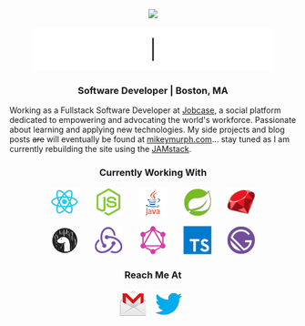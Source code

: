 <p align="center">
  <img src="https://res.cloudinary.com/dtghgjg3i/image/upload/v1594836924/gatsby-personal-site/mike-murphy-logo-avatar-300_kwsai3.png">
</p>

<p align="center">
  <img src="https://raw.githubusercontent.com/mikeymurph77/mikeymurph77/master/images/greetings.gif">
</p>

<p align='center'>
  <h3 align='center'>Software Developer | Boston, MA</h3>
</p>
 
Working as a Fullstack Software Developer at [Jobcase](http://jobcase.com), a social platform dedicated to empowering and advocating the world's workforce. Passionate about learning and applying new technologies. My side projects and blog posts ~~are~~ will eventually be found at [mikeymurph.com](https://mikeymurph.com)... stay tuned as I am currently rebuilding the site using the [JAMstack](https://jamstack.org/).

<h3 align="center">Currently Working With</h3>
<p align='center'>
  <img height="50" alt="react" title="react" src="https://raw.githubusercontent.com/mikeymurph77/mikeymurph77/master/images/react.png">&nbsp;&nbsp;&nbsp;&nbsp;&nbsp;&nbsp;
  <img height="50" alt="nodejs" title="Node.js" src="https://raw.githubusercontent.com/mikeymurph77/mikeymurph77/master/images/nodejs.png">&nbsp;&nbsp;&nbsp;&nbsp;&nbsp;&nbsp;
  <img height="50" alt="java" title="Java" src="https://raw.githubusercontent.com/mikeymurph77/mikeymurph77/master/images/java.png">&nbsp;&nbsp;&nbsp;&nbsp;&nbsp;&nbsp;
  <img height="50" alt="spring" title="Spring" src="https://raw.githubusercontent.com/mikeymurph77/mikeymurph77/master/images/spring.png">&nbsp;&nbsp;&nbsp;&nbsp;&nbsp;&nbsp;
  <img height="50" alt="ruby" title="Ruby" src="https://raw.githubusercontent.com/mikeymurph77/mikeymurph77/master/images/ruby.png">
</p>
<p align='center'>
  <img height="50" alt="deno" title="Deno" src="https://raw.githubusercontent.com/mikeymurph77/mikeymurph77/master/images/deno.png">&nbsp;&nbsp;&nbsp;&nbsp;&nbsp;&nbsp;
  <img height="50" alt="redux" title="Redux" src="https://raw.githubusercontent.com/mikeymurph77/mikeymurph77/master/images/redux.png">&nbsp;&nbsp;&nbsp;&nbsp;&nbsp;&nbsp;
  <img height="50" alt="graphql" title="GraphQL" src="https://raw.githubusercontent.com/mikeymurph77/mikeymurph77/master/images/graphql.png">&nbsp;&nbsp;&nbsp;&nbsp;&nbsp;&nbsp;
  <img height="50" alt="typescript" title="TypeScript" src="https://raw.githubusercontent.com/mikeymurph77/mikeymurph77/master/images/typescript.png">&nbsp;&nbsp;&nbsp;&nbsp;&nbsp;&nbsp;
  <img height="50" alt="gatsby" title="Gatsby" src="https://raw.githubusercontent.com/mikeymurph77/mikeymurph77/master/images/gatsby.png">
</p>

<h3 align="center">Reach Me At</h3>
<p align='center'>
  <a href="mailto:mikemurphy@hey.com"><img height="50" src="https://raw.githubusercontent.com/mikeymurph77/mikeymurph77/master/images/email.png"></a>&nbsp;&nbsp;
  <a href="https://twitter/mikeymurph77"><img height="50" src="https://raw.githubusercontent.com/mikeymurph77/mikeymurph77/master/images/twitter.png"></a>&nbsp;&nbsp;
</p>
